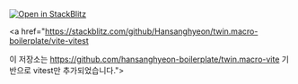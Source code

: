 <a href="https://stackblitz.com/github/Hansanghyeon/twin.macro-boilerplate/vite-vitest">
  <img
    alt="Open in StackBlitz"
    src="https://developer.stackblitz.com/img/open_in_stackblitz_small.svg"
  />
</a>


<a href="https://stackblitz.com/github/Hansanghyeon/twin.macro-boilerplate/vite-vitest

이 저장소는 https://github.com/hansanghyeon-boilerplate/twin.macro-vite 기반으로 vitest만 추가되었습니다.">
